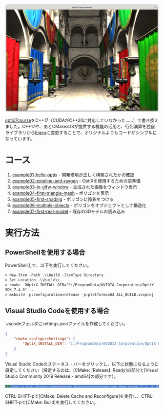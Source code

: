 ![example11-accumulate-linux](https://raw.githubusercontent.com/tail-island/optix7courseR/main/image/example11-accumulate-linux.png)

[optix7course](https://github.com/ingowald/optix7course)をC++17（CUDAがC++20に対応していなかった……）で書き換えました。C++17や、あとCMake3.18が提供する機能の活用と、行列演算を独自ライブラリから[Eigen](https://eigen.tuxfamily.org/index.php?title=Main_Page)に変更することで、オリジナルよりもコードがシンプルになっています。

# コース

1. [example01-hello-optix](https://github.com/tail-island/optix7courseR/tree/main/example01-hello-optix) - 開発環境が正しく構築されたかの確認
1. [example02-pipeline-and-raygen](https://github.com/tail-island/optix7courseR/tree/main/example02-pipeline-and-raygen) - OptiXを使用するための前準備
1. [example03-in-glfw-window](https://github.com/tail-island/optix7courseR/tree/main/example03-in-glfw-window) - 生成された画像をウィンドウ表示
1. [example04-first-triangle-mesh](https://github.com/tail-island/optix7courseR/tree/main/example04-first-triangle-mesh) - ポリゴンを表示
1. [example05-first-shading](https://github.com/tail-island/optix7courseR/tree/main/example05-first-shading) - ポリゴンに陰影をつける
1. [example06-multiple-objects](https://github.com/tail-island/optix7courseR/tree/main/example06-multiple-objects) - ポリゴンをオブジェクトとして構造化
1. [example07-first-real-model](https://github.com/tail-island/optix7courseR/tree/main/example07-first-real-model) - 既存の3Dモデルの読み込み

# 実行方法

## PowerShellを使用する場合

PowerShell上で、以下を実行してください。

~~~shell
> New-Item -Path .\\build -ItemType Directory
> Set-Location .\\build\\
> cmake -DOptiX_INSTALL_DIR="C:/ProgramData/NVIDIA Corporation/OptiX SDK 7.4.0" ..
> msbuild -p:configuration=release -p:platform=x64 ALL_BUILD.vcxproj
~~~

## Visual Studio Codeを使用する場合

.vscodeフォルダにsettings.jsonファイルを作成してください。

~~~json
{
    "cmake.configureSettings": {
        "OptiX_INSTALL_DIR": "C:/ProgramData/NVIDIA Corporation/OptiX SDK 7.4.0"
    }
}
~~~

Visual Studio Codeのステータス・バーをクリックし、以下に状態になるように設定してください（設定するのは、\[CMake: \[Release\]: Ready\]の部分と\[Visual Studio Community 2019 Release - amd64\]の部分です）。

![Visual Studio Code - status bar](https://raw.githubusercontent.com/tail-island/optix7courseR/main/image/visual-studio-code-status-bar.png)

CTRL-SHIFT-pで\[CMake: Delete Cache and Reconfigure\]を実行し、CTRL-SHIFT-pで\[CMake: Build\]を実行してください。
